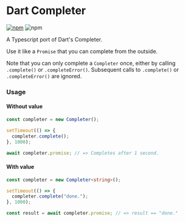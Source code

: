 # Dart Completer

[![npm](https://img.shields.io/npm/l/dart-completer.svg)](https://github.com/ciriousjoker/dart-completer/blob/main/LICENSE)
![npm](https://ciriousjoker.github.io/dart-completer/coverage/badge.svg)

A Typescript port of Dart's Completer.

Use it like a `Promise` that you can complete from the outside.

Note that you can only complete a `Completer` once, either by calling `.complete()` or `.completeError()`.
Subsequent calls to `.complete()` or `.completeError()` are ignored.

### Usage

#### Without value

```ts
const completer = new Completer();

setTimeout(() => {
  completer.complete();
}, 1000);

await completer.promise; // => Completes after 1 second.
```

#### With value

```ts
const completer = new Completer<string>();

setTimeout(() => {
  completer.complete("done.");
}, 1000);

const result = await completer.promise; // => result == "done."
```

